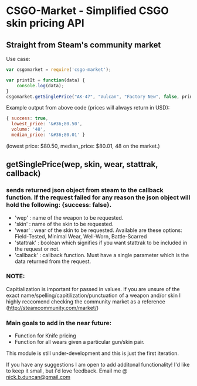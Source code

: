 # CSGO-Market - Simplified CSGO skin pricing API

## Straight from Steam's community market

Use case:

```js
var csgomarket = require('csgo-market');

var printIt = function(data) {
	console.log(data);
}
csgomarket.getSinglePrice("AK-47", "Vulcan", "Factory New", false, printIt);
```

Example output from above code (prices will always return in USD): 

```js
{ success: true,
  lowest_price: '&#36;80.50',
  volume: '48',
  median_price: '&#36;80.01' }
```
(lowest price: $80.50, median_price: $80.01, 48 on the market.)


## getSinglePrice(wep, skin, wear, stattrak, callback)

### sends returned json object from steam to the callback function. If the request failed for any reason the json object will hold the following: {success: false}.

- 'wep' : name of the weapon to be requested. 
- 'skin' : name of the skin to be requested.
- 'wear' : wear of the skin to be requested. Available are these options: Field-Tested, Minimal Wear, Well-Worn, Battle-Scarred
- 'stattrak' : boolean which signifies if you want stattrak to be included in the request or not.
- 'callback' : callback function. Must have a single parameter which is the data returned from the request.

### NOTE:
Capitialization is important for passed in values. If you are unsure of the exact name/spelling/capitilization/punctuation of a weapon and/or skin I highly reccomend checking the community market as a reference (http://steamcommunity.com/market/)



### Main goals to add in the near future:
- Function for Knife pricing
- Function for all wears given a particular gun/skin pair.

This module is still under-development and this is just the first iteration. 

If you have any suggestions I am open to add additonal functionality! I'd like to keep it small, but i'd love feedback. Email me @ nick.b.duncan@gmail.com